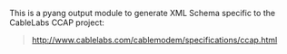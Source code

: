 This is a pyang output module to generate XML Schema specific to the CableLabs CCAP project:
> http://www.cablelabs.com/cablemodem/specifications/ccap.html